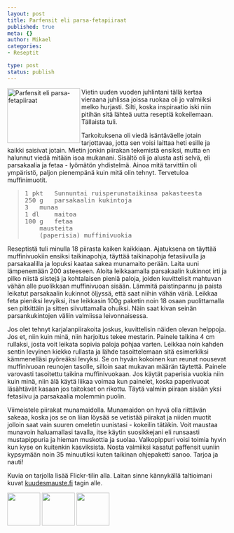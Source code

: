 ```yaml
--- 
layout: post
title: Parfensit eli parsa-fetapiiraat
published: true
meta: {}
author: Mikael
categories: 
- Reseptit

type: post
status: publish
---
```

<a title="Parfensit eli parsa-fetapiiraat by Kjue, on Flickr" href="http://www.flickr.com/photos/kjue/5327756333/"><img src="http://farm6.static.flickr.com/5048/5327756333_fa3419d68e_m.jpg" alt="Parfensit eli parsa-fetapiiraat" width="166" height="125" align="left" /></a>

Vietin uuden vuoden juhlintani tällä kertaa vieraana juhlissa joissa
ruokaa oli jo valmiiksi melko hurjasti. Silti, koska inspiraatio iski
niin pitihän sitä lähteä uutta reseptiä kokeilemaan. Tällaista tuli.

Tarkoituksena oli viedä isäntäväelle jotain tarjottavaa, jotta sen
voisi laittaa heti esille ja kaikki saisivat jotain. Mietin jonkin
piirakan tekemistä ensiksi, mutta en halunnut viedä mitään isoa
mukanani. Sisältö oli jo alusta asti selvä, eli parsakaalia ja fetaa -
lyömätön yhdistelmä. Ainoa mitä tarvittiin oli ympäristö, paljon
pienempänä kuin mitä olin tehnyt. Tervetuloa muffinimuotit.

<blockquote>
<pre>
1 pkt	Sunnuntai ruisperunataikinaa pakasteesta
250 g	parsakaalin kukintoja
3	munaa
1 dl	maitoa
100 g	fetaa
	mausteita
	(paperisia) muffinivuokia
</pre>
</blockquote>

Reseptistä tuli minulla 18 piirasta kaiken kaikkiaan. Ajatuksena on
täyttää muffinivuokiin ensiksi taikinapohja, täyttää taikinapohja
fetasiivulla ja parsakaalilla ja lopuksi kaataa sakea munamaito
perään. Laita uuni lämpenemään 200 asteeseen. Aloita leikkaamalla
parsakaalin kukinnot irti ja pilko niistä siistejä ja kohtalaisen
pieniä paloja, joiden kuvittelisit mahtuvan vähän alle puolikkaan
muffinivuoan sisään. Lämmitä paistinpannu ja paista leikatut
parsakaalin kukinnot öljyssä, että saat niihin vähän väriä. Leikkaa
feta pieniksi levyiksi, itse leikkasin 100g paketin noin 18 osaan
puolittamalla sen pitkittäin ja sitten siivuttamalla ohuiksi. Näin
saat kivan seinän parsankukintojen väliin valmiissa leivonnaisessa.

Jos olet tehnyt karjalanpiirakoita joskus, kuvittelisin näiden olevan
helppoja. Jos et, niin kuin minä, niin harjoitus tekee mestarin.
Painele taikina 4 cm rullaksi, josta voit leikata sopivia paloja
pohjaa varten. Leikkaa noin kahden sentin levyinen kiekko rullasta ja
lähde tasoittelemaan sitä esimerkiksi kämmenelläsi pyöreäksi levyksi.
Se on hyvän kokoinen kun reunat nousevat muffinivuoan reunojen
tasolle, silloin saat mukavan määrän täytettä. Painele varovasti
tasoitettu taikina muffinivuokaan. Jos käytät paperisia vuokia niin
kuin minä, niin älä käytä liikaa voimaa kun painelet, koska
paperivuoat läsähtävät kasaan jos taitokset on rikottu. Täytä valmiin
piiraan sisään yksi fetasiivu ja parsakaalia molemmin puolin.

Viimeistele piirakat munamaidolla. Munamaidon on hyvä olla riittävän
sakeaa, koska jos se on liian löysää se vetistää piirakat ja niiden
muotit jolloin saat vain suuren omeletin uunistasi - kokeilin tätäkin.
Voit maustaa munavoin haluamallasi tavalla, itse käytin suosikkejani
eli runsaasti mustapippuria ja hieman muskottia ja suolaa.
Valkopippuri voisi toimia hyvin kun kyse on kuitenkin kasviksista.
Nosta valmiiksi kasatut paffensit uuniin kypsymään noin 35 minuutiksi
kuten taikinan ohjepaketti sanoo. Tarjoa ja nauti!

Kuvia on tarjolla lisää Flickr-tilin alla. Laitan sinne kännykällä
taltioimani kuvat [kuudesmauste.fi][1] tagin alle.

[1]: http://www.flickr.com/photos/kjue/tags/kuudesmauste.fi

<a href="http://www.flickr.com/photos/kjue/5327766443/"><img src="http://farm6.static.flickr.com/5290/5327766443_cab87ea30c_s.jpg" width="75" height="75" /></a>
<a href="http://www.flickr.com/photos/kjue/5328375548/"><img src="http://farm6.static.flickr.com/5010/5328375548_6b3c311c83_s.jpg" width="75" height="75" /></a>
<a href="http://www.flickr.com/photos/kjue/5327756333/"><img src="http://farm6.static.flickr.com/5048/5327756333_fa3419d68e_s.jpg" width="75" height="75" /></a>
